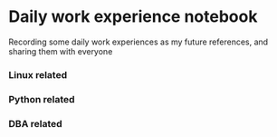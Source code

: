 # Daily work experience notebook
Recording some daily work experiences as my future references, and sharing them with everyone

### Linux related


### Python related


### DBA related
